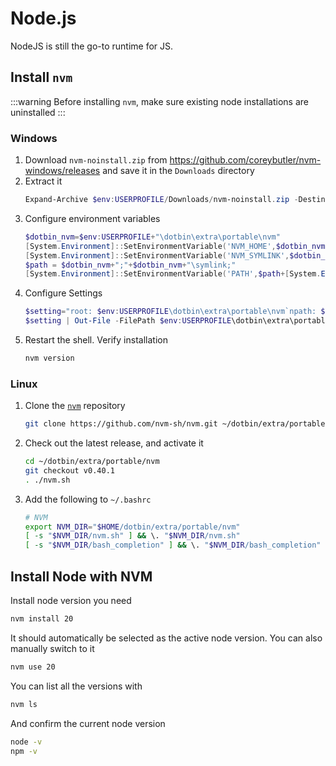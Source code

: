 # Node.js
NodeJS is still the go-to runtime for JS.

## Install `nvm`
:::warning
Before installing `nvm`, make sure existing node installations are uninstalled
:::
### Windows
1. Download `nvm-noinstall.zip` from https://github.com/coreybutler/nvm-windows/releases
   and save it in the `Downloads` directory
2. Extract it
    ```powershell
    Expand-Archive $env:USERPROFILE/Downloads/nvm-noinstall.zip -DestinationPath $env:USERPROFILE/dotbin/extra/portable/nvm
    ```
3. Configure environment variables
    ```powershell
    $dotbin_nvm=$env:USERPROFILE+"\dotbin\extra\portable\nvm"
    [System.Environment]::SetEnvironmentVariable('NVM_HOME',$dotbin_nvm,"User")
    [System.Environment]::SetEnvironmentVariable('NVM_SYMLINK',$dotbin_nvm+"\symlink","User")
    $path = $dotbin_nvm+";"+$dotbin_nvm+"\symlink;"
    [System.Environment]::SetEnvironmentVariable('PATH',$path+[System.Environment]::GetEnvironmentVariable('PATH', "User"),"User")
    ```
4. Configure Settings
    ```powershell
    $setting="root: $env:USERPROFILE\dotbin\extra\portable\nvm`npath: $env:USERPROFILE\dotbin\extra\portable\nvm\symlink`narch: 64`nproxy: none"
    $setting | Out-File -FilePath $env:USERPROFILE\dotbin\extra\portable\nvm\settings.txt
    ```
5. Restart the shell. Verify installation
    ```powershell
    nvm version
    ```

### Linux
1. Clone the [`nvm`](https://github.com/nvm-sh/nvm) repository
    ```bash
    git clone https://github.com/nvm-sh/nvm.git ~/dotbin/extra/portable/nvm
    ```
2. Check out the latest release, and activate it
    ```bash
    cd ~/dotbin/extra/portable/nvm
    git checkout v0.40.1
    . ./nvm.sh
    ```
3. Add the following to `~/.bashrc`
    ```bash
    # NVM
    export NVM_DIR="$HOME/dotbin/extra/portable/nvm"
    [ -s "$NVM_DIR/nvm.sh" ] && \. "$NVM_DIR/nvm.sh"
    [ -s "$NVM_DIR/bash_completion" ] && \. "$NVM_DIR/bash_completion"
    ```

## Install Node with NVM
Install node version you need
```bash
nvm install 20
```
It should automatically be selected as the active node version. You can also manually switch to it
```bash
nvm use 20
```
You can list all the versions with
```bash
nvm ls
```
And confirm the current node version
```bash
node -v
npm -v
```
